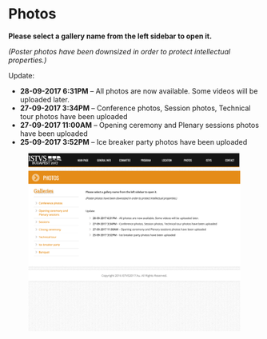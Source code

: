 # Photos

**Please select a gallery name from the left sidebar to open it.**

_(Poster photos have been downsized in order to protect intellectual properties.)_

Update:

* **28-09-2017 6:31PM** – All photos are now available. Some videos will be uploaded later.
* **27-09-2017 3:34PM** – Conference photos, Session photos, Technical tour photos have been uploaded
* **27-09-2017 11:00AM** – Opening ceremony and Plenary sessions photos have been uploaded
* **25-09-2017 3:52PM** – Ice breaker party photos have been uploaded

<figure><img src="../.gitbook/assets/photos.png" alt=""><figcaption></figcaption></figure>
